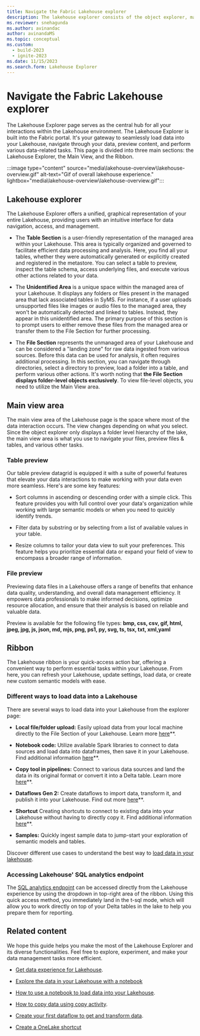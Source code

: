```yaml
---
title: Navigate the Fabric Lakehouse explorer
description: The lakehouse explorer consists of the object explorer, main view, and ribbon. Use it to load data into your lakehouse, and then browse and preview your data.
ms.reviewer: snehagunda
ms.author: avinandac
author: avinandaMS
ms.topic: conceptual
ms.custom:
  - build-2023
  - ignite-2023
ms.date: 11/15/2023
ms.search.form: Lakehouse Explorer
---
```


# Navigate the Fabric Lakehouse explorer

The Lakehouse Explorer page serves as the central hub for all your interactions within the Lakehouse environment. The Lakehouse Explorer is built into the Fabric portal. It's your gateway to seamlessly load data into your Lakehouse, navigate through your data, preview content, and perform various data-related tasks. This page is divided into three main sections: the Lakehouse Explorer, the Main View, and the Ribbon.

:::image type="content" source="media\lakehouse-overview\lakehouse-overview.gif" alt-text="Gif of overall lakehouse experience." lightbox="media\lakehouse-overview\lakehouse-overview.gif":::

## Lakehouse explorer

The Lakehouse Explorer offers a unified, graphical representation of your entire Lakehouse, providing users with an intuitive interface for data navigation, access, and management.

- The **Table Section** is a user-friendly representation of the managed area within your Lakehouse. This area is typically organized and governed to facilitate efficient data processing and analysis. Here, you find all your tables, whether they were automatically generated or explicitly created and registered in the metastore. You can select a table to preview, inspect the table schema, access underlying files, and execute various other actions related to your data.

- The **Unidentified Area** is a unique space within the managed area of your Lakehouse. It displays any folders or files present in the managed area that lack associated tables in SyMS. For instance, if a user uploads unsupported files like images or audio files to the managed area, they won't be automatically detected and linked to tables. Instead, they appear in this unidentified area. The primary purpose of this section is to prompt users to either remove these files from the managed area or transfer them to the File Section for further processing.

- The **File Section** represents the unmanaged area of your Lakehouse and can be considered a "landing zone" for raw data ingested from various sources. Before this data can be used for analysis, it often requires additional processing. In this section, you can navigate through directories, select a directory to preview, load a folder into a table, and perform various other actions. It's worth noting that **the File Section displays folder-level objects exclusively**. To view file-level objects, you need to utilize the Main View area.

## Main view area

The main view area of the Lakehouse page is the space where most of the data interaction occurs. The view changes depending on what you select. Since the object explorer only displays a folder level hierarchy of the lake, the main view area is what you use to navigate your files, preview files & tables, and various other tasks.

### Table preview

Our table preview datagrid is equipped it with a suite of powerful features that elevate your data interactions to make working with your data even more seamless. Here's are some key features:

- Sort columns in ascending or descending order with a simple click. This feature provides you with full control over your data's organization while working with large semantic models or when you need to quickly identify trends.

- Filter data by substring or by selecting from a list of available values in your table.

- Resize columns to tailor your data view to suit your preferences. This feature helps you prioritize essential data or expand your field of view to encompass a broader range of information.

### File preview

Previewing data files in a Lakehouse offers a range of benefits that enhance data quality, understanding, and overall data management efficiency. It empowers data professionals to make informed decisions, optimize resource allocation, and ensure that their analysis is based on reliable and valuable data.

Preview is available for the following file types:
**bmp, css, csv, gif, html, jpeg, jpg, js, json, md, mjs, png, ps1, py, svg, ts, tsx, txt, xml,yaml**

## Ribbon

The Lakehouse ribbon is your quick-access action bar, offering a convenient way to perform essential tasks within your Lakehouse. From here, you can refresh your Lakehouse, update settings, load data, or create new custom semantic models with ease.

### Different ways to load data into a Lakehouse

There are several ways to load data into your Lakehouse from the explorer page:

- **Local file/folder upload:** Easily upload data from your local machine directly to the File Section of your Lakehouse. Learn more [here](lakehouse-notebook-load-data.md)**.

- **Notebook code:** Utilize available Spark libraries to connect to data sources and load data into dataframes, then save it in your Lakehouse. Find additional information [here](lakehouse-notebook-load-data.md)**.

- **Copy tool in pipelines:** Connect to various data sources and land the data in its original format or convert it into a Delta table. Learn more [here](..\data-factory\copy-data-activity.md)**.

- **Dataflows Gen 2:** Create dataflows to import data, transform it, and publish it into your Lakehouse. Find out more [here](../data-factory/create-first-dataflow-gen2.md)**.

- **Shortcut** Creating shortcuts to connect to existing data into your Lakehouse without having to directly copy it. Find additional information [here](lakehouse-shortcuts.md)**.

- **Samples:** Quickly ingest sample data to jump-start your exploration of semantic models and tables.

Discover different use cases to understand the best way to [load data in your lakehouse](load-data-lakehouse.md).

### Accessing Lakehouse' SQL analytics endpoint

The [SQL analytics endpoint](lakehouse-sql-analytics-endpoint.md) can be accessed directly from the Lakehouse experience by using the dropdown in top-right area of the ribbon. Using this quick access method, you immediately land in the t-sql mode, which will allow you to work directly on top of your Delta tables in the lake to help you prepare them for reporting.

## Related content

We hope this guide helps you make the most of the Lakehouse Explorer and its diverse functionalities. Feel free to explore, experiment, and make your data management tasks more efficient.

- [Get data experience for Lakehouse](load-data-lakehouse.md).

- [Explore the data in your Lakehouse with a notebook](lakehouse-notebook-explore.md)

- [How to use a notebook to load data into your Lakehouse](lakehouse-notebook-load-data.md).

- [How to copy data using copy activity](..\data-factory\copy-data-activity.md).

- [Create your first dataflow to get and transform data](../data-factory/create-first-dataflow-gen2.md).

- [Create a OneLake shortcut](../real-time-analytics/onelake-shortcuts.md?tab=onelake-shortcut)
